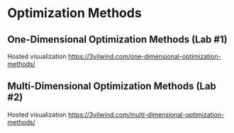 # Optimization Methods

## One-Dimensional Optimization Methods (Lab #1)

Hosted visualization https://3vilwind.com/one-dimensional-optimization-methods/

## Multi-Dimensional Optimization Methods (Lab #2)

Hosted visualization https://3vilwind.com/multi-dimensional-optimization-methods/
